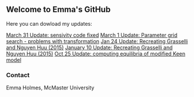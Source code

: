 ## Welcome to Emma's GitHub

Here you can dowload my updates:

<a href="March_31_2020.html" download>March 31 Update: sensivity code fixed</a>
<a href="March_1_2020.html" download>March 1 Update: Parameter grid search - problems with transformation</a>
<a href="Jan_24_2020.html" download>Jan 24 Update: Recreating Grasselli and Nguyen Huu (2015)</a>
<a href="Jan_10_2020.html" download>January 10 Update: Recreating Grasselli and Nguyen Huu (2015)</a>
<a href="Oct_25_2019.html" download>Oct 25 Update: computing equilibria of modified Keen model</a>

### Contact

Emma Holmes, McMaster University 
